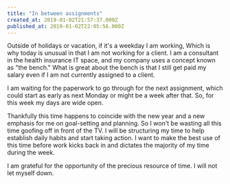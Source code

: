 ```yaml
---
title: "In between assignments"
created_at: 2019-01-02T21:57:37.000Z
published_at: 2019-01-02T22:05:56.000Z
---
```

Outside of holidays or vacation, if it's a weekday I am working, Which is why today is unusual in that I am not working for a client. I am a consultant in the health insurance IT space, and my company uses a concept known as "the bench." What is great about the bench is that I still get paid my salary even if I am not currently assigned to a client.

I am waiting for the paperwork to go through for the next assignment, which could start as early as next Monday or might be a week after that. So, for this week my days are wide open. 

Thankfully this time happens to coincide with the new year and a new emphasis for me on goal-setting and planning. So I won't be wasting all this time goofing off in front of the TV. I will be structuring my time to help establish daily habits and start taking action. I want to make the best use of this time before work kicks back in and dictates the majority of my time during the week.

I am grateful for the opportunity of the precious resource of time. I will not let myself down.

